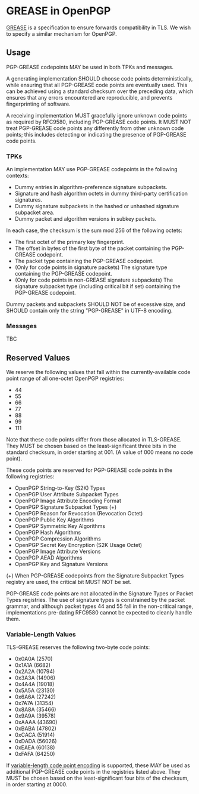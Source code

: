 # GREASE in OpenPGP

[GREASE](https://datatracker.ietf.org/doc/html/rfc8701/) is a specification to ensure forwards compatibility in TLS.
We wish to specify a similar mechanism for OpenPGP.

## Usage

PGP-GREASE codepoints MAY be used in both TPKs and messages.

A generating implementation SHOULD choose code points deterministically, while ensuring that all PGP-GREASE code points are eventually used.
This can be achieved using a standard checksum over the preceding data, which ensures that any errors encountered are reproducible, and prevents fingerprinting of software.

A receiving implementation MUST gracefully ignore unknown code points as required by RFC9580, including PGP-GREASE code points.
It MUST NOT treat PGP-GREASE code points any differently from other unknown code points; this includes detecting or indicating the presence of PGP-GREASE code points.

### TPKs

An implementation MAY use PGP-GREASE codepoints in the following contexts:

* Dummy entries in algorithm-preference signature subpackets.
* Signature and hash algorithm octets in dummy third-party certification signatures.
* Dummy signature subpackets in the hashed or unhashed signature subpacket area.
* Dummy packet and algorithm versions in subkey packets.

In each case, the checksum is the sum mod 256 of the following octets:

* The first octet of the primary key fingerprint.
* The offset in bytes of the first byte of the packet containing the PGP-GREASE codepoint.
* The packet type containing the PGP-GREASE codepoint.
* (Only for code points in signature packets) The signature type containing the PGP-GREASE codepoint.
* (Only for code points in non-GREASE signature subpackets) The signature subpacket type (including critical bit if set) containing the PGP-GREASE codepoint.

Dummy packets and subpackets SHOULD NOT be of excessive size, and SHOULD contain only the string "PGP-GREASE" in UTF-8 encoding.

### Messages

TBC

## Reserved Values

We reserve the following values that fall within the currently-available code point range of all one-octet OpenPGP registries:

* 44
* 55
* 66
* 77
* 88
* 99
* 111

Note that these code points differ from those allocated in TLS-GREASE.
They MUST be chosen based on the least-significant three bits in the standard checksum, in order starting at 001.
(A value of 000 means no code point).

These code points are reserved for PGP-GREASE code points in the following registries:

* OpenPGP String-to-Key (S2K) Types
* OpenPGP User Attribute Subpacket Types
* OpenPGP Image Attribute Encoding Format
* OpenPGP Signature Subpacket Types (+)
* OpenPGP Reason for Revocation (Revocation Octet)
* OpenPGP Public Key Algorithms
* OpenPGP Symmetric Key Algorithms
* OpenPGP Hash Algorithms
* OpenPGP Compression Algorithms
* OpenPGP Secret Key Encryption (S2K Usage Octet)
* OpenPGP Image Attribute Versions
* OpenPGP AEAD Algorithms
* OpenPGP Key and Signature Versions

(+) When PGP-GREASE codepoints from the Signature Subpacket Types registry are used, the critical bit MUST NOT be set.

PGP-GREASE code points are not allocated in the Signature Types or Packet Types registries.
The use of signature types is constrained by the packet grammar, and although packet types 44 and 55 fall in the non-critical range, implementations pre-dating RFC9580 cannot be expected to cleanly handle them.

### Variable-Length Values

TLS-GREASE reserves the following two-byte code points:

* 0x0A0A (2570)
* 0x1A1A (6682)
* 0x2A2A (10794)
* 0x3A3A (14906)
* 0x4A4A (19018)
* 0x5A5A (23130)
* 0x6A6A (27242)
* 0x7A7A (31354)
* 0x8A8A (35466)
* 0x9A9A (39578)
* 0xAAAA (43690)
* 0xBABA (47802)
* 0xCACA (51914)
* 0xDADA (56026)
* 0xEAEA (60138)
* 0xFAFA (64250)

If [variable-length code point encoding](code-point-exhaustion.html) is supported, these MAY be used as additional PGP-GREASE code points in the registries listed above.
They MUST be chosen based on the least-significant four bits of the checksum, in order starting at 0000.
